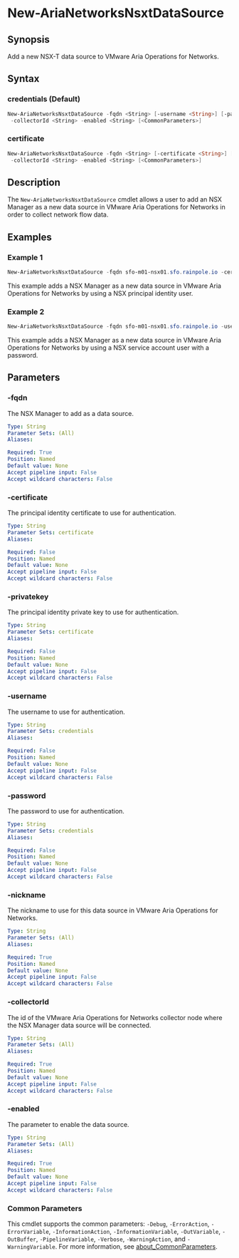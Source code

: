 # New-AriaNetworksNsxtDataSource

## Synopsis

Add a new NSX-T data source to VMware Aria Operations for Networks.

## Syntax

### credentials (Default)

```powershell
New-AriaNetworksNsxtDataSource -fqdn <String> [-username <String>] [-password <String>] -nickname <String>
 -collectorId <String> -enabled <String> [<CommonParameters>]
```

### certificate

```powershell
New-AriaNetworksNsxtDataSource -fqdn <String> [-certificate <String>] [-privatekey <String>] -nickname <String>
 -collectorId <String> -enabled <String> [<CommonParameters>]
```

## Description

The `New-AriaNetworksNsxtDataSource` cmdlet allows a user to add an NSX Manager as a new data source in VMware Aria Operations for Networks in order to collect network flow data.

## Examples

### Example 1

```powershell
New-AriaNetworksNsxtDataSource -fqdn sfo-m01-nsx01.sfo.rainpole.io -certificate F:\certs\sfo-m01-nsx01.cer -privatekey F:\certs\sfo-m01-nsx01.key -nickname "sfo-m01-nsx01 - Management Domain NSX Manager" -CollectorId 15832:901:1711011916294613031 -enabled true
```

This example adds a NSX Manager as a new data source in VMware Aria Operations for Networks by using a NSX principal identity user.

### Example 2

```powershell
New-AriaNetworksNsxtDataSource -fqdn sfo-m01-nsx01.sfo.rainpole.io -username svc-inv-vsphere -password VMw@re1!VMw@re1! -nickname "sfo-m01-nsx01 - Management Domain NSX Manager" -CollectorId 15832:901:1711011916294613031 -enabled true
```

This example adds a NSX Manager as a new data source in VMware Aria Operations for Networks by using a NSX service account user with a password.

## Parameters

### -fqdn

The NSX Manager to add as a data source.

```yaml
Type: String
Parameter Sets: (All)
Aliases:

Required: True
Position: Named
Default value: None
Accept pipeline input: False
Accept wildcard characters: False
```

### -certificate

The principal identity certificate to use for authentication.

```yaml
Type: String
Parameter Sets: certificate
Aliases:

Required: False
Position: Named
Default value: None
Accept pipeline input: False
Accept wildcard characters: False
```

### -privatekey

The principal identity private key to use for authentication.

```yaml
Type: String
Parameter Sets: certificate
Aliases:

Required: False
Position: Named
Default value: None
Accept pipeline input: False
Accept wildcard characters: False
```

### -username

The username to use for authentication.

```yaml
Type: String
Parameter Sets: credentials
Aliases:

Required: False
Position: Named
Default value: None
Accept pipeline input: False
Accept wildcard characters: False
```

### -password

The password to use for authentication.

```yaml
Type: String
Parameter Sets: credentials
Aliases:

Required: False
Position: Named
Default value: None
Accept pipeline input: False
Accept wildcard characters: False
```

### -nickname

The nickname to use for this data source in VMware Aria Operations for Networks.

```yaml
Type: String
Parameter Sets: (All)
Aliases:

Required: True
Position: Named
Default value: None
Accept pipeline input: False
Accept wildcard characters: False
```

### -collectorId

The id of the VMware Aria Operations for Networks collector node where the NSX Manager data source will be connected.

```yaml
Type: String
Parameter Sets: (All)
Aliases:

Required: True
Position: Named
Default value: None
Accept pipeline input: False
Accept wildcard characters: False
```

### -enabled

The parameter to enable the data source.

```yaml
Type: String
Parameter Sets: (All)
Aliases:

Required: True
Position: Named
Default value: None
Accept pipeline input: False
Accept wildcard characters: False
```

### Common Parameters

This cmdlet supports the common parameters: `-Debug`, `-ErrorAction`, `-ErrorVariable`, `-InformationAction`, `-InformationVariable`, `-OutVariable`, `-OutBuffer`, `-PipelineVariable`, `-Verbose`, `-WarningAction`, and `-WarningVariable`. For more information, see [about_CommonParameters](http://go.microsoft.com/fwlink/?LinkID=113216).
